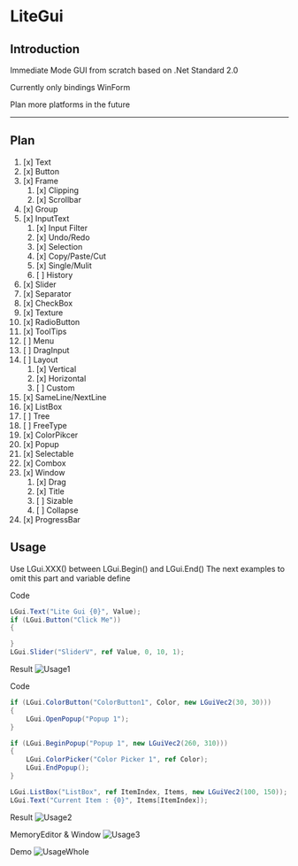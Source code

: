 # LiteGui

## Introduction

Immediate Mode GUI from scratch based on .Net Standard 2.0

Currently only bindings WinForm

Plan more platforms in the future

----

## Plan

1. [x] Text
2. [x] Button
3. [x] Frame
    1. [x] Clipping
    2. [x] Scrollbar
4. [x] Group
5. [x] InputText
    1. [x] Input Filter
    2. [x] Undo/Redo
    3. [x] Selection
    4. [x] Copy/Paste/Cut
    5. [x] Single/Mulit
    6. [ ] History
6. [x] Slider
7. [x] Separator
8. [x] CheckBox
9. [x] Texture
10. [x] RadioButton
11. [x] ToolTips
12. [ ] Menu
13. [ ] DragInput
14. [ ] Layout
    1. [x] Vertical
    2. [x] Horizontal
    3. [ ] Custom
15. [x] SameLine/NextLine
16. [x] ListBox
17. [ ] Tree
18. [ ] FreeType
19. [x] ColorPikcer
20. [x] Popup
21. [x] Selectable
22. [x] Combox
23. [x] Window
    1. [x] Drag
    2. [x] Title
    3. [ ] Sizable
    4. [ ] Collapse
24. [x] ProgressBar

## Usage

Use LGui.XXX() between LGui.Begin() and LGui.End() The next examples to omit this part and variable define

Code
```c#
LGui.Text("Lite Gui {0}", Value);
if (LGui.Button("Click Me"))
{

}
LGui.Slider("SliderV", ref Value, 0, 10, 1);
```

Result
![Usage1](https://github.com/UnSkyToo/LiteGui/blob/master/Docs/Images/LiteGui_Usage_01.png)

Code
```c#
if (LGui.ColorButton("ColorButton1", Color, new LGuiVec2(30, 30)))
{
    LGui.OpenPopup("Popup 1");
}

if (LGui.BeginPopup("Popup 1", new LGuiVec2(260, 310)))
{
    LGui.ColorPicker("Color Picker 1", ref Color);
    LGui.EndPopup();
}

LGui.ListBox("ListBox", ref ItemIndex, Items, new LGuiVec2(100, 150));
LGui.Text("Current Item : {0}", Items[ItemIndex]);
```

Result
![Usage2](https://github.com/UnSkyToo/LiteGui/blob/master/Docs/Images/LiteGui_Usage_02.gif)

MemoryEditor & Window
![Usage3](https://github.com/UnSkyToo/LiteGui/blob/master/Docs/Images/LiteGui_Usage_03.gif)

Demo
![UsageWhole](https://github.com/UnSkyToo/LiteGui/blob/master/Docs/Images/LiteGui_Usage_Whole.gif)